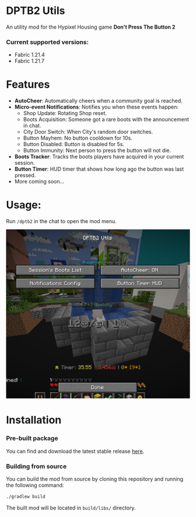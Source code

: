 # DPTB2 Utils
An utility mod for the Hypixel Housing game **Don't Press The Button 2**

### Current supported versions:
- Fabric 1.21.4
- Fabric 1.21.7

# Features
- **AutoCheer**: Automatically cheers when a community goal is reached.
- **Micro-event Notifications**: Notifies you when these events happen:
    - Shop Update: Rotating Shop reset.
    - Boots Acquisition: Someone got a rare boots with the announcement in chat.
    - City Door Switch: When City's random door switches.
    - Button Mayhem: No button cooldown for 10s.
    - Button Disabled: Button is disabled for 5s.
    - Button Immunity: Next person to press the button will not die.
- **Boots Tracker**: Tracks the boots players have acquired in your current session.
- **Button Timer**: HUD timer that shows how long ago the button was last pressed.
- More coming soon...

# Usage:
Run `/dptb2` in the chat to open the mod menu.

![preview](preview.png)

# Installation
### Pre-built package
You can find and download the latest stable release [here](https://github.com/Weebifying/dptb2-utils-fabric/releases/latest).

### Building from source
You can build the mod from source by cloning this repository and running the following command:
```bash
./gradlew build
```
The built mod will be located in `build/libs/` directory.